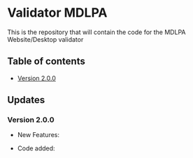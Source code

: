 # Validator MDLPA
This is the repository that will contain the code for the MDLPA Website/Desktop validator

## Table of contents
- [Version 2.0.0](#version-200)

## Updates
### Version 2.0.0

- New Features:

- Code added:
